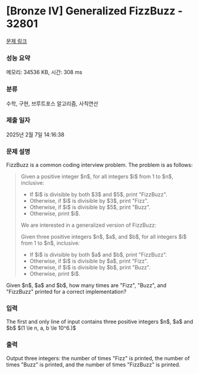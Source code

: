 # [Bronze IV] Generalized FizzBuzz - 32801 

[문제 링크](https://www.acmicpc.net/problem/32801) 

### 성능 요약

메모리: 34536 KB, 시간: 308 ms

### 분류

수학, 구현, 브루트포스 알고리즘, 사칙연산

### 제출 일자

2025년 2월 7일 14:16:38

### 문제 설명

<p>FizzBuzz is a common coding interview problem. The problem is as follows:</p>

<blockquote>
<p>Given a positive integer $n$, for all integers $i$ from 1 to $n$, inclusive:</p>

<ul>
	<li>If $i$ is divisible by both $3$ and $5$, print "FizzBuzz".</li>
	<li>Otherwise, if $i$ is divisible by $3$, print "Fizz".</li>
	<li>Otherwise, if $i$ is divisible by $5$, print "Buzz".</li>
	<li>Otherwise, print $i$.</li>
</ul>

<p>We are interested in a generalized version of FizzBuzz:</p>

<p>Given three positive integers $n$, $a$, and $b$, for all integers $i$ from 1 to $n$, inclusive:</p>

<ul>
	<li>If $i$ is divisible by both $a$ and $b$, print "FizzBuzz".</li>
	<li>Otherwise, if $i$ is divisible by $a$, print "Fizz".</li>
	<li>Otherwise, if $i$ is divisible by $b$, print "Buzz".</li>
	<li>Otherwise, print $i$.</li>
</ul>
</blockquote>

<p>Given $n$, $a$ and $b$, how many times are "Fizz", "Buzz", and "FizzBuzz" printed for a correct implementation?</p>

### 입력 

 <p>The first and only line of input contains three positive integers $n$, $a$ and $b$ $(1 \le n, a, b \le 10^6.)$</p>

### 출력 

 <p>Output three integers: the number of times "Fizz" is printed, the number of times "Buzz" is printed, and the number of times "FizzBuzz" is printed.</p>

